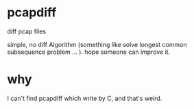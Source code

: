 pcapdiff
========

diff pcap files

simple, no diff Algorithm (something like solve longest common subsequence problem ... ). hope someone can improve it.

why
===

I can't find pcapdiff which write by C, and that's weird.

